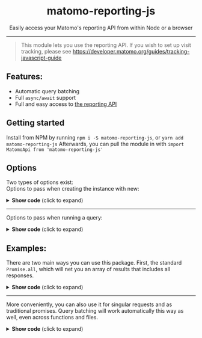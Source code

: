 <h1 align="center">
  matomo-reporting-js
</h1>

<div align="center">

  Easily access your Matomo's reporting API from within Node or a browser
</div>

----

> This module lets you use the reporting API. If you wish to set up visit
> tracking, please see https://developer.matomo.org/guides/tracking-javascript-guide

## Features:
- Automatic query batching
- Full `async/await` support
- Full and easy access to [the reporting API](https://developer.matomo.org/api-reference/reporting-api)

## Getting started

Install from NPM by running `npm i -S matomo-reporting-js`, or `yarn add matomo-reporting-js`
Afterwards, you can pull the module in with `import MatomoApi from 'matomo-reporting-js'`

## Options

Two types of options exist:  
Options to pass when creating the instance with new:

<details>
  <summary><strong>Show code</strong> (click to expand)</summary>
  
  ```js
  new MatomoApi({
    // Mandatory
    // If you're using isomorphic-fetch, it's window.fetch in the browser 
    // and global.fetch in Node. Otherwise, please consult your implementation's
    // manual if any. Most browsers have window.fetch available by default.
    'fetch': global.fetch,

    // Optional, default: undefined
    // If you specify a handler, network and API errors will not cause the promise
    // to reject and the Error instance will be passed to the function.
    // If the handler returns anything, it will be used for the promise response.
    // Otherwise, the promise will reject for any error.
    'handler': (error) => sendToLoggingService(error),
  }, {
    // Mandatory
    // Set your Matomo instance's URL here
    // Depending on your server configuration, index.php may be required at the end.
    'endpoint': 'https://demo.matomo.org/index.php',
    
    // Mandatory
    // Your site ID you wish to track with this instance of the client
    'idSite':   3,
    
    // Optional, default: 100
    // This number (in miliseconds) dictates how much to wait for queries before
    // sending the bulk request to the API.
    'patience': 100,
    
    // Optional, default: undefined
    // This string defines your authentication token if your site is not set
    // to public.
    'token_auth': 'asdfghjkl1234567',
    
    // Optional, default: {}
    // Additional network headers to send in a key-value format
    'headers': {},
    
    // Optional, default: false
    // If true, the module will log its requests to the console before sending
    'debug': false,
  })
  ```
</details>

----

Options to pass when running a query:

<details>
  <summary><strong>Show code</strong> (click to expand)</summary>
  
  ```js
  const api = new MatomoApi(options)
  
  api.query({
    // Mandatory
    // The reporting API method you wish to use
    'method': 'ExampleAPI.getMatomoVersion',
    
    // Optional, default: 'month'
    // The timeframe you'd like to request data for
    'period': 'month',
    
    // Optional, default: 'today'
    // The start date the API should use to start from
    'date': 'today',
    
    // You must also put API specific options here as well, see the
    // examples below.
  }),
  ```
</details>

## Examples:

There are two main ways you can use this package.
First, the standard `Promise.all`, which will net you an array of results that
includes all responses.

<details>
  <summary><strong>Show code</strong> (click to expand)</summary>
  
  ```js
  import MatomoApi from 'matomo-reporting-js'
  import fetch from 'node-fetch'

  // Create and configure the interface
  const api = new MatomoApi(options)

  // Example implementation
  const run = async () => {
    // Matomo provides some example APIs that return pre-defined strings.
    // Here, we run queries we want to receive.
    //
    // For a full list of what you can run, see https://developer.matomo.org/api-reference/reporting-api

    const results = await Promise.all([
      // Gets the running Matomo version
      api.query({
        'method': 'ExampleAPI.getMatomoVersion',
      }),
      // Adds two number arguments together
      // You can specify any argument that the reporting API accepts.
      api.query({
        'method': 'ExampleAPI.getSum',
        'a':      6,
        'b':      3,
      }),
      // Returns an object that has no data, but is otherwise successful
      api.query({
        'method': 'ExampleAPI.getNull',
      }),
      // Returns a string-key dictionary that consists of arrays with mixes types
      api.query({
        'method': 'ExampleAPI.getMultiArray',
      }),
    ])

    return JSON.stringify(results, null, 2)
  }

  run()
  .then(console.log)
  .catch(console.error)

  ```
</details>

----

More conveniently, you can also use it for singular requests and as
traditional promises.
Query batching will work automatically this way as well, even across functions
and files.

<details>
  <summary><strong>Show code</strong> (click to expand)</summary>
  
  ```js
  const run = () => {
    api.query({
      'method': 'ExampleAPI.getMatomoVersion',
    })
    .then(console.log)
    .catch(console.error)

    api.query({
      'method': 'ExampleAPI.getSum',
      'a':      6,
      'b':      3,
    })
    .then(console.log)
    .catch(console.error)

    api.query({
      'method': 'ExampleAPI.getNull',
    })
    .then(console.log)
    .catch(console.error)

    api.query({
      'method': 'ExampleAPI.getMultiArray',
    })
    .then(console.log)
    .catch(console.error)
  }

  run()

  ```
</details>
